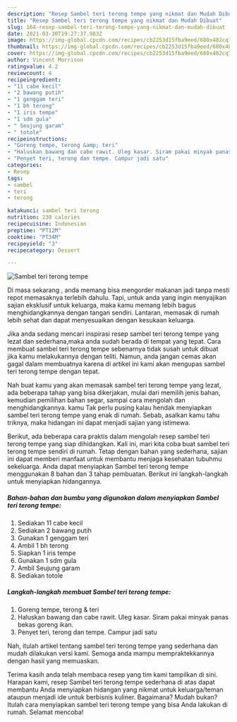 ```yaml
---
description: "Resep Sambel teri terong tempe yang nikmat dan Mudah Dibuat"
title: "Resep Sambel teri terong tempe yang nikmat dan Mudah Dibuat"
slug: 164-resep-sambel-teri-terong-tempe-yang-nikmat-dan-mudah-dibuat
date: 2021-03-30T19:27:37.983Z
image: https://img-global.cpcdn.com/recipes/cb2253d15fba9eed/680x482cq70/sambel-teri-terong-tempe-foto-resep-utama.jpg
thumbnail: https://img-global.cpcdn.com/recipes/cb2253d15fba9eed/680x482cq70/sambel-teri-terong-tempe-foto-resep-utama.jpg
cover: https://img-global.cpcdn.com/recipes/cb2253d15fba9eed/680x482cq70/sambel-teri-terong-tempe-foto-resep-utama.jpg
author: Vincent Morrison
ratingvalue: 4.2
reviewcount: 4
recipeingredient:
- "11 cabe kecil"
- "2 bawang putih"
- "1 genggam teri"
- "1 bh terong"
- "1 iris tempe"
- "1 sdm gula"
- " Seujung garam"
- " totole"
recipeinstructions:
- "Goreng tempe, terong &amp; teri"
- "Haluskan bawang dan cabe rawit. Uleg kasar. Siram pakai minyak panas bekas goreng ikan."
- "Penyet teri, terong dan tempe. Campur jadi satu"
categories:
- Resep
tags:
- sambel
- teri
- terong

katakunci: sambel teri terong 
nutrition: 230 calories
recipecuisine: Indonesian
preptime: "PT12M"
cooktime: "PT34M"
recipeyield: "3"
recipecategory: Dessert

---
```



![Sambel teri terong tempe](https://img-global.cpcdn.com/recipes/cb2253d15fba9eed/680x482cq70/sambel-teri-terong-tempe-foto-resep-utama.jpg)

Di masa  sekarang , anda memang bisa mengorder makanan jadi tanpa mesti repot memasaknya terlebih dahulu. Tapi, untuk anda yang ingin menyajikan sajian eksklusif untuk keluarga, maka kamu memang lebih bagus menghidangkannya dengan tangan sendiri. Lantaran, memasak di rumah lebih sehat dan dapat menyesuaikan dengan kesukaan keluarga.

Jika anda sedang mencari inspirasi resep sambel teri terong tempe yang lezat dan sederhana,maka anda sudah berada di tempat yang tepat. Cara membuat sambel teri terong tempe  sebenarnya tidak susah untuk dibuat jika kamu melakukannya dengan teliti. Namun, anda jangan cemas akan gagal dalam membuatnya 
karena di artikel ini kami akan mengupas sambel teri terong tempe dengan tepat.  



Nah buat kamu yang akan memasak sambel teri terong tempe yang lezat, ada beberapa tahap yang bisa dikerjakan, mulai dari memilih jenis bahan, kemudian pemilihan bahan segar, sampai cara mengolah dan menghidangkannya. kamu Tak perlu pusing kalau hendak menyiapkan sambel teri terong tempe yang enak di rumah. Sebab, asalkan kamu  tahu triknya, maka hidangan ini dapat menjadi sajian yang istimewa.

Berikut, ada beberapa cara praktis  dalam mengolah resep sambel teri terong tempe yang siap dihidangkan. Kali ini, mari kita coba buat sambel teri terong tempe sendiri di rumah. Tetap dengan bahan yang sederhana, sajian ini dapat memberi manfaat untuk membantu menjaga kesehatan tubuhmu sekeluarga. Anda dapat menyiapkan Sambel teri terong tempe menggunakan 8 bahan dan 3 tahap pembuatan. Berikut ini langkah-langkah untuk menyiapkan hidangannya.

<!--inarticleads1-->

##### Bahan-bahan dan bumbu yang digunakan dalam menyiapkan Sambel teri terong tempe:

1. Sediakan 11 cabe kecil
1. Sediakan 2 bawang putih
1. Gunakan 1 genggam teri
1. Ambil 1 bh terong
1. Siapkan 1 iris tempe
1. Gunakan 1 sdm gula
1. Ambil  Seujung garam
1. Sediakan  totole




<!--inarticleads2-->

##### Langkah-langkah membuat Sambel teri terong tempe:

1. Goreng tempe, terong &amp; teri
1. Haluskan bawang dan cabe rawit. Uleg kasar. Siram pakai minyak panas bekas goreng ikan.
1. Penyet teri, terong dan tempe. Campur jadi satu




Nah, itulah artikel tentang  sambel teri terong tempe  yang sederhana dan mudah dilakukan versi kami. Semoga anda mampu mempraktekkannya dengan hasil yang memuaskan. 

Terima kasih anda telah membaca resep yang tim kami tampilkan di sini. Harapan kami, resep  Sambel teri terong tempe sederhana di atas dapat membantu Anda menyiapkan hidangan yang nikmat untuk keluarga/teman ataupun menjadi ide untuk berbisnis kuliner. Bagaimana? Mudah bukan? Itulah cara menyiapkan sambel teri terong tempe yang bisa Anda lakukan di rumah. Selamat mencoba!

